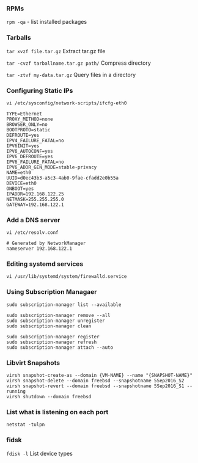 ### RPMs 
`rpm -qa` - list installed packages

### Tarballs
`tar xvzf file.tar.gz` Extract tar.gz file

`tar -cvzf tarballname.tar.gz path/` Compress directory

`tar -ztvf my-data.tar.gz` Query files in a directory

### Configuring Static IPs
`vi /etc/sysconfig/network-scripts/ifcfg-eth0`

```
TYPE=Ethernet
PROXY_METHOD=none
BROWSER_ONLY=no
BOOTPROTO=static
DEFROUTE=yes
IPV4_FAILURE_FATAL=no
IPV6INIT=yes
IPV6_AUTOCONF=yes
IPV6_DEFROUTE=yes
IPV6_FAILURE_FATAL=no
IPV6_ADDR_GEN_MODE=stable-privacy
NAME=eth0
UUID=d0ec43b3-a5c3-4ab0-9fae-cfadd2e0b55a
DEVICE=eth0
ONBOOT=yes
IPADDR=192.168.122.25
NETMASK=255.255.255.0
GATEWAY=192.168.122.1
```

### Add a DNS server
`vi /etc/resolv.conf`

```
# Generated by NetworkManager
nameserver 192.168.122.1
```

### Editing systemd services
`vi /usr/lib/systemd/system/firewalld.service`

### Using Subscription Managaer
```
sudo subscription-manager list --available

sudo subscription-manager remove --all
sudo subscription-manager unregister
sudo subscription-manager clean

sudo subscription-manager register
sudo subscription-manager refresh
sudo subscription-manager attach --auto
```

### Libvirt Snapshots
```
virsh snapshot-create-as --domain {VM-NAME} --name "{SNAPSHOT-NAME}"
virsh snapshot-delete --domain freebsd --snapshotname 5Sep2016_S2
virsh snapshot-revert --domain freebsd --snapshotname 5Sep2016_S1 --running
virsh shutdown --domain freebsd
```

### List what is listening on each port
`netstat -tulpn`

### fidsk
`fdisk -l` List device types <br />
